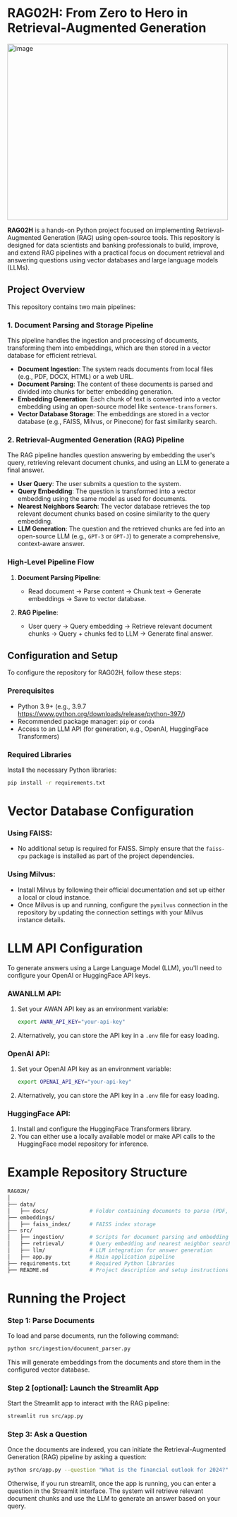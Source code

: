 # RAG02H: From Zero to Hero in Retrieval-Augmented Generation

<!-- ![image](https://github.com/user-attachments/assets/70d6c2c4-8da1-466b-a40c-70c827d320e7) -->

<img src="https://github.com/user-attachments/assets/70d6c2c4-8da1-466b-a40c-70c827d320e7" alt="image" width="500" height="400">

**RAG02H** is a hands-on Python project focused on implementing Retrieval-Augmented Generation (RAG) using open-source tools. This repository is designed for data scientists and banking professionals to build, improve, and extend RAG pipelines with a practical focus on document retrieval and answering questions using vector databases and large language models (LLMs).

## Project Overview

This repository contains two main pipelines:

### 1. Document Parsing and Storage Pipeline
This pipeline handles the ingestion and processing of documents, transforming them into embeddings, which are then stored in a vector database for efficient retrieval.

- **Document Ingestion**: The system reads documents from local files (e.g., PDF, DOCX, HTML) or a web URL.
- **Document Parsing**: The content of these documents is parsed and divided into chunks for better embedding generation.
- **Embedding Generation**: Each chunk of text is converted into a vector embedding using an open-source model like `sentence-transformers`.
- **Vector Database Storage**: The embeddings are stored in a vector database (e.g., FAISS, Milvus, or Pinecone) for fast similarity search.

### 2. Retrieval-Augmented Generation (RAG) Pipeline
The RAG pipeline handles question answering by embedding the user's query, retrieving relevant document chunks, and using an LLM to generate a final answer.

- **User Query**: The user submits a question to the system.
- **Query Embedding**: The question is transformed into a vector embedding using the same model as used for documents.
- **Nearest Neighbors Search**: The vector database retrieves the top relevant document chunks based on cosine similarity to the query embedding.
- **LLM Generation**: The question and the retrieved chunks are fed into an open-source LLM (e.g., `GPT-3` or `GPT-J`) to generate a comprehensive, context-aware answer.

### High-Level Pipeline Flow
1. **Document Parsing Pipeline**:
    - Read document → Parse content → Chunk text → Generate embeddings → Save to vector database.
    
2. **RAG Pipeline**:
    - User query → Query embedding → Retrieve relevant document chunks → Query + chunks fed to LLM → Generate final answer.

## Configuration and Setup

To configure the repository for RAG02H, follow these steps:

### Prerequisites
- Python 3.9+ (e.g., 3.9.7 https://www.python.org/downloads/release/python-397/)
- Recommended package manager: `pip` or `conda`
- Access to an LLM API (for generation, e.g., OpenAI, HuggingFace Transformers)

### Required Libraries
Install the necessary Python libraries:

```bash
pip install -r requirements.txt
```

# Vector Database Configuration

### Using FAISS:
- No additional setup is required for FAISS. Simply ensure that the `faiss-cpu` package is installed as part of the project dependencies.

### Using Milvus:
- Install Milvus by following their official documentation and set up either a local or cloud instance.
- Once Milvus is up and running, configure the `pymilvus` connection in the repository by updating the connection settings with your Milvus instance details.

# LLM API Configuration

To generate answers using a Large Language Model (LLM), you'll need to configure your OpenAI or HuggingFace API keys.

### AWANLLM API:
1. Set your AWAN API key as an environment variable:
    ```bash
    export AWAN_API_KEY="your-api-key"
    ```
2. Alternatively, you can store the API key in a `.env` file for easy loading.

### OpenAI API:
1. Set your OpenAI API key as an environment variable:
    ```bash
    export OPENAI_API_KEY="your-api-key"
    ```
2. Alternatively, you can store the API key in a `.env` file for easy loading.

### HuggingFace API:
1. Install and configure the HuggingFace Transformers library.
2. You can either use a locally available model or make API calls to the HuggingFace model repository for inference.

# Example Repository Structure

```bash
RAG02H/
│
├── data/
│   ├── docs/             # Folder containing documents to parse (PDF, HTML, etc.)
├── embeddings/
│   ├── faiss_index/      # FAISS index storage
├── src/
│   ├── ingestion/        # Scripts for document parsing and embedding generation
│   ├── retrieval/        # Query embedding and nearest neighbor search
│   ├── llm/              # LLM integration for answer generation
│   ├── app.py            # Main application pipeline
├── requirements.txt      # Required Python libraries
├── README.md             # Project description and setup instructions
```

# Running the Project

### Step 1: Parse Documents
To load and parse documents, run the following command:

```bash
python src/ingestion/document_parser.py
```

This will generate embeddings from the documents and store them in the configured vector database.

### Step 2 [optional]: Launch the Streamlit App
Start the Streamlit app to interact with the RAG pipeline:

```bash
streamlit run src/app.py
```

### Step 3: Ask a Question
Once the documents are indexed, you can initiate the Retrieval-Augmented Generation (RAG) pipeline by asking a question:

```bash
python src/app.py --question "What is the financial outlook for 2024?"
```

Otherwise, if you run streamlit, once the app is running, you can enter a question in the Streamlit interface. The system will retrieve relevant document chunks and use the LLM to generate an answer based on your query.
